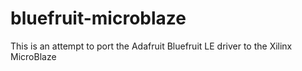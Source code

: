 # bluefruit-microblaze
This is an attempt to port the Adafruit Bluefruit LE driver to the Xilinx MicroBlaze
